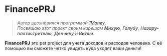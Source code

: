 # FinancePRJ

>_Автор вдохновился программой [1Money](https://play.google.com/store/apps/details?id=org.pixelrush.moneyiq&hl=ru)_.    
>_Посвящаю этот проект своим корешам __Михую__, __Голубу__, __Назару-плотострителю__, __Денчику__ и __Витяю___.

__FinancePRJ__ это pet project для учета доходов и расходов человека. С её помощью вы сможете четко увидеть куда уходят ваши деньги!
